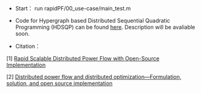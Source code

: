 - Start： run rapidPF/00_use-case/main_test.m

- Code for Hypergraph based Distributed Sequential Quadratic Programming (HDSQP) can be found [here](https://github.com/xinliang-dai/rapidPF/blob/hdq-pf/00_use-case/DSQP_HDQ_detail.m). Description will be avaliable soon.

- Citation：

[1] [Rapid Scalable Distributed Power Flow with Open-Source Implementation](https://arxiv.org/pdf/2203.16335.pdf)

[2] [Distributed power flow and distributed optimization—Formulation, solution, and open source implementation](https://reader.elsevier.com/reader/sd/pii/S2352467721000424?token=D5EECD6D02FA35FD7A0A24234FF2FF26B787C510868CF47682E303B0BBB8B7AEDC5FE2196AE0690C20B10A0E50FB8860&originRegion=eu-west-1&originCreation=20220926133903)
